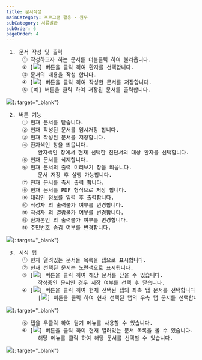 ```yaml
---
title: 문서작성
mainCategory: 프로그램 활용 - 원무
subCategory: 서류발급
subOrder: 6
pageOrder: 4
---
```


<pre>
 <t2><bold>1. 문서 작성 및 출력</bold></t2>
     ① 작성하고자 하는 문서를 더블클릭 하여 불러옵니다.
     ② [<img src="/images/{{page.url}}_btn_1.png"/>] 버튼을 클릭 하여 환자를 선택합니다.
     ③ 문서의 내용을 작성 합니다.
     ④ [<img src="/images/{{page.url}}_btn_2.png"/>] 버튼을 클릭 하여 작성한 문서를 저장합니다.
     ⑤ [예] 버튼을 클릭 하여 저장된 문서를 출력합니다.
</pre>

[![](/images/{{page.url}}_1.png)](/images/{{page.url}}_1.png){: target="_blank"}

<pre>
 <t2><bold>2. 버튼 기능</bold></t2>
     ① 현재 문서를 닫습니다.
     ② 현재 작성된 문서를 임시저장 합니다.
     ③ 현재 작성된 문서를 저장합니다.
     ④ 환자색인 창을 띄웁니다. 
          환자색인 창에서 현재 선택한 진단서의 대상 환자를 선택합니다.
     ⑤ 현재 문서를 삭제합니다.
     ⑥ 현재 문서의 출력 미리보기 창을 띄웁니다.
          문서 저장 후 실행 가능합니다.
     ⑦ 현재 문서를 즉시 출력 합니다.
     ⑧ 현재 문서를 PDF 형식으로 저장 합니다.
     ⑨ 대리인 정보를 입력 후 출력합니다.
     ⑩ 작성자 외 출력불가 여부를 변경합니다.
     ⑪ 작성자 외 열람불가 여부를 변경합니다.
     ⑫ 환자본인 외 출력불가 여부를 변경합니다.
     ⑬ 주민번호 숨김 여부를 변경합니다.
</pre>

[![](/images/{{page.url}}_2.png)](/images/{{page.url}}_2.png){: target="_blank"}

<pre>
 <t2><bold>3. 서식 탭</bold></t2>
     ① 현재 열려있는 문서들 목록을 탭으로 표시합니다.
     ② 현재 선택된 문서는 노란색으로 표시됩니다.
     ③ [<img src="/images/{{page.url}}_btn_3.png"/>] 버튼을 클릭 하여 해당 문서를 닫을 수 있습니다.
          작성중인 문서인 경우 저장 여부를 선택 후 닫습니다.
     ④ [<img src="/images/{{page.url}}_btn_4.png"/>] 버튼을 클릭 하여 현재 선택된 탭의 좌측 탭 문서를 선택합니다.
          [<img src="/images/{{page.url}}_btn_5.png"/>] 버튼을 클릭 하여 현재 선택된 탭의 우측 탭 문서를 선택합니다.
</pre>

[![](/images/{{page.url}}_3.png)](/images/{{page.url}}_3.png){: target="_blank"}

<pre>
     ⑤ 탭을 우클릭 하여 닫기 메뉴를 사용할 수 있습니다.
     ⑥ [<img src="/images/{{page.url}}_btn_6.png"/>] 버튼을 클릭 하여 현재 열려있는 문서 목록을 볼 수 있습니다.
          해당 메뉴를 클릭 하여 해당 문서를 선택할 수 있습니다.
</pre>

[![](/images/{{page.url}}_4.png)](/images/{{page.url}}_4.png){: target="_blank"}
